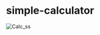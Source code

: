 # simple-calculator
![Calc_ss](https://github.com/user-attachments/assets/90c11526-f30f-4026-809b-91a8b2fde4d5)
